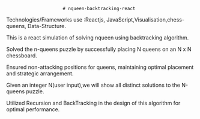                          # nqueen-backtracking-react

Technologies/Frameworks use :Reactjs, JavaScript,Visualisation,chess-queens, Data-Structure.

This is a react simulation of solving nqueen using backtracking algorithm.

Solved the n-queens puzzle by successfully placing N queens on an N x N chessboard.

Ensured non-attacking positions for queens, maintaining optimal placement and strategic arrangement.

Given an integer N(user input),we will show all distinct solutions to the N-queens puzzle.

Utilized Recursion and BackTracking in the design of this algorithm for optimal performance.

